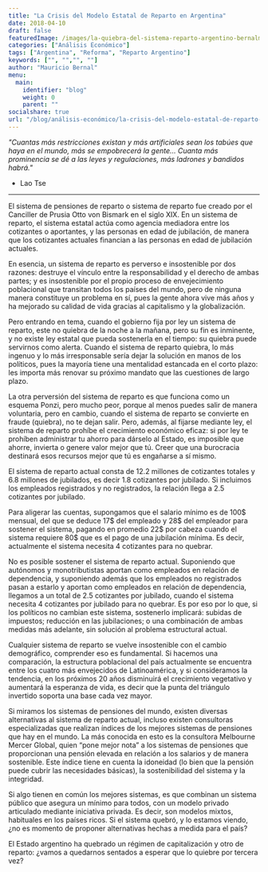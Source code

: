 ```yaml
---
title: "La Crisis del Modelo Estatal de Reparto en Argentina"
date: 2018-04-10
draft: false
featuredImage: /images/la-quiebra-del-sistema-reparto-argentino-bernalmauricio.jpg
categories: ["Análisis Económico"]
tags: ["Argentina", "Reforma", "Reparto Argentino"]
keywords: ["", "","", ""]
author: "Mauricio Bernal"
menu:
  main:
    identifier: "blog"
    weight: 0 
    parent: ""
socialshare: true
url: "/blog/análisis-económico/la-crisis-del-modelo-estatal-de-reparto-en-argentina/"
---
```

 
*"Cuantas más restricciones existan y más artificiales sean los tabúes que haya en el mundo, más se empobrecerá la gente… Cuanta más prominencia se dé a las leyes y regulaciones, más ladrones y bandidos habrá."*
  
-  Lao Tse

--- 

El sistema de pensiones de reparto o sistema de reparto fue creado por el Canciller de Prusia Otto von Bismark en el siglo XIX. En un sistema de reparto, el sistema estatal actúa como agencia mediadora entre los cotizantes o aportantes, y las personas en edad de jubilación, de manera que los cotizantes actuales financian a las personas en edad de jubilación actuales.

En esencia, un sistema de reparto es perverso e insostenible por dos razones: destruye el vínculo entre la responsabilidad y el derecho de ambas partes; y es insostenible por el propio proceso de envejecimiento poblacional que transitan todos los países del mundo, pero de ninguna manera constituye un problema en sí, pues la gente ahora vive más años y ha mejorado su calidad de vida gracias al capitalismo y la globalización. 

Pero entrando en tema, cuando el gobierno fija por ley un sistema de reparto, este no quiebra de la noche a la mañana, pero su fin es inminente, y no existe ley estatal que pueda sostenerla en el tiempo: su quiebra puede servirnos como alerta. Cuando el sistema de reparto quiebra, lo más ingenuo y lo más irresponsable sería dejar la solución en manos de los políticos, pues la mayoría tiene una mentalidad estancada en el corto plazo: les importa más renovar su próximo mandato que las cuestiones de largo plazo.

La otra perversión del sistema de reparto es que funciona como un esquema Ponzi, pero mucho peor, porque al menos puedes salir de manera voluntaria, pero en cambio, cuando el sistema de reparto se convierte en fraude (quiebra), no te dejan salir. Pero, además, al fijarse mediante ley, el sistema de reparto prohíbe el crecimiento económico eficaz: si por ley te prohíben administrar tu ahorro para dárselo al Estado, es imposible que ahorre, invierta o genere valor mejor que tú. Creer que una burocracia destinará esos recursos mejor que tú es engañarse a sí mismo.

El sistema de reparto actual consta de 12.2 millones de cotizantes totales y 6.8 millones de jubilados, es decir 1.8 cotizantes por jubilado. Si incluimos los empleados registrados y no registrados, la relación llega a 2.5 cotizantes por jubilado.

Para aligerar las cuentas, supongamos que el salario mínimo es de 100$ mensual, del que se deduce 17$ del empleado y 28$ del empleador para sostener el sistema, pagando en promedio 22$ por cabeza cuando el sistema requiere 80$ que es el pago de una jubilación mínima. Es decir, actualmente el sistema necesita 4 cotizantes para no quebrar.

No es posible sostener el sistema de reparto actual. Suponiendo que autónomos y monotributistas aportan como empleados en relación de dependencia, y suponiendo además que los empleados no registrados pasan a estarlo y aportan como empleados en relación de dependencia, llegamos a un total de 2.5 cotizantes por jubilado, cuando el sistema necesita 4 cotizantes por jubilado para no quebrar. Es por eso por lo que, si los políticos no cambian este sistema, sostenerlo implicará: subidas de impuestos; reducción en las jubilaciones; o una combinación de ambas medidas más adelante, sin solución al problema estructural actual.

Cualquier sistema de reparto se vuelve insostenible con el cambio demográfico, comprender eso es fundamental. Si hacemos una comparación, la estructura poblacional del país actualmente se encuentra entre los cuatro más envejecidos de Latinoamérica, y si consideramos la tendencia, en los próximos 20 años disminuirá el crecimiento vegetativo y aumentará la esperanza de vida, es decir que la punta del triángulo invertido soporta una base cada vez mayor.

Si miramos los sistemas de pensiones del mundo, existen diversas alternativas al sistema de reparto actual, incluso existen consultoras especializadas que realizan índices de los mejores sistemas de pensiones que hay en el mundo. La más conocida en esto es la consultora Melbourne Mercer Global, quien “pone mejor nota” a los sistemas de pensiones que proporcionan una pensión elevada en relación a los salarios y de manera sostenible. Este índice tiene en cuenta la idoneidad (lo bien que la pensión puede cubrir las necesidades básicas), la sostenibilidad del sistema y la integridad.

Si algo tienen en común los mejores sistemas, es que combinan un sistema público que asegura un mínimo para todos, con un modelo privado articulado mediante iniciativa privada. Es decir, son modelos mixtos, habituales en los países ricos. Si el sistema quebró, y lo estamos viendo, ¿no es momento de proponer alternativas hechas a medida para el país?

El Estado argentino ha quebrado un régimen de capitalización y otro de reparto: ¿vamos a quedarnos sentados a esperar que lo quiebre por tercera vez?
